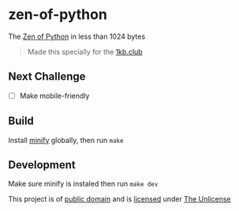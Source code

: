 # zen-of-python
The [Zen of Python](https://t.ly/nLA3) in less than 1024 bytes

> Made this specially for the [1kb.club](https://1kb.club)


## Next Challenge
- [ ] Make mobile-friendly

## Build
Install [minify](https://github.com/tdewolff/minify) globally, then run `make`

## Development
Make sure minify is instaled then run `make dev`

This project is of [public domain](https://stpeter.im/writings/essays/publicdomain.html) and is [licensed](./LICENSE) under [The Unlicense](https://unlicense.org/)

